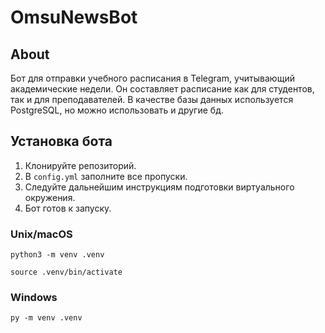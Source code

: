 # OmsuNewsBot
## About

Бот для отправки учебного расписания в Telegram, учитывающий академические недели. Он составляет расписание как для студентов, так и для преподавателей. В качестве базы данных используется PostgreSQL, но можно использовать и другие бд.

## Установка бота

1. Клонируйте репозиторий.
2. В `config.yml` заполните все пропуски.
3. Следуйте дальнейшим инструкциям подготовки виртуального окружения.
4. Бот готов к запуску.

### Unix/macOS

```shell
python3 -m venv .venv
```
```shell
source .venv/bin/activate
```

### Windows

```shell
py -m venv .venv
```